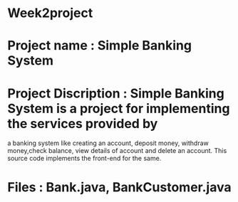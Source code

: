 # Week2project
# Project name : Simple Banking System

# Project Discription : Simple Banking System is a project for implementing the services provided by 
a banking system like creating an account, deposit money, withdraw money,check balance, view details 
of account and delete an account. This source code implements the front-end for the same.

# Files : Bank.java, BankCustomer.java

